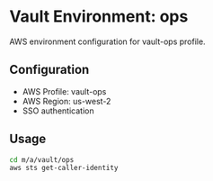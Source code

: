 # Vault Environment: ops

AWS environment configuration for vault-ops profile.

## Configuration

- AWS Profile: vault-ops
- AWS Region: us-west-2
- SSO authentication

## Usage

```bash
cd m/a/vault/ops
aws sts get-caller-identity
```
